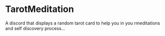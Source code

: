# TarotMeditation
A discord that displays a random tarot card to help you in you rmeditations and self discovery process...
